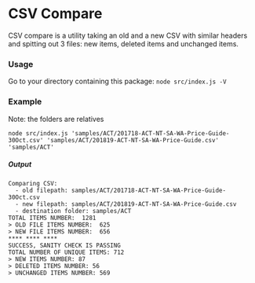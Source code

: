 # CSV Compare

CSV compare is a utility taking an old and a new CSV with similar headers and spitting out 3 files: new items, deleted items and unchanged items.

### Usage

Go to your directory containing this package:
`node src/index.js -V`


### Example

Note: the folders are relatives

```shell  
node src/index.js 'samples/ACT/201718-ACT-NT-SA-WA-Price-Guide-30Oct.csv' 'samples/ACT/201819-ACT-NT-SA-WA-Price-Guide.csv' 'samples/ACT'
```

##### Output

```shell
Comparing CSV:
  - old filepath: samples/ACT/201718-ACT-NT-SA-WA-Price-Guide-30Oct.csv
  - new filepath: samples/ACT/201819-ACT-NT-SA-WA-Price-Guide.csv
  - destination folder: samples/ACT
TOTAL ITEMS NUMBER:  1281
> OLD FILE ITEMS NUMBER:  625
> NEW FILE ITEMS NUMBER:  656
**** **** ****
SUCCESS, SANITY CHECK IS PASSING
TOTAL NUMBER OF UNIQUE ITEMS: 712
> NEW ITEMS NUMBER: 87
> DELETED ITEMS NUMBER: 56
> UNCHANGED ITEMS NUMBER: 569
```
